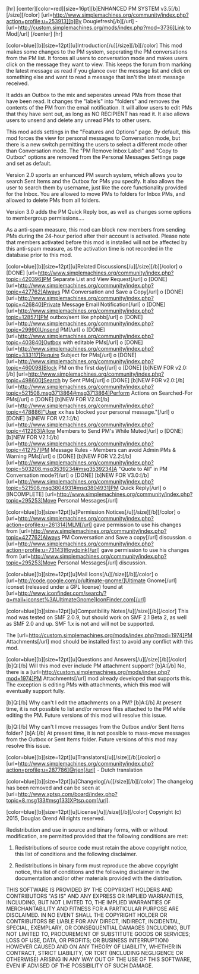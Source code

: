 [hr]
[center][color=red][size=16pt][b]ENHANCED PM SYSTEM v3.5[/b][/size][/color]
[url=http://www.simplemachines.org/community/index.php?action=profile;u=253913][b]By Dougiefresh[/b][/url] - [url=http://custom.simplemachines.org/mods/index.php?mod=3736]Link to Mod[/url]
[/center]
[hr]

[color=blue][b][size=12pt][u]Introduction[/u][/size][/b][/color]
This mod makes some changes to the PM system, seperating the PM conversations from the PM list.  It forces all users to conversation mode and makes users click on the message they want to view.  This keeps the forum from marking the latest message as read if you glance over the message list and click on something else and want to read a message that isn't the latest message received.

It adds an Outbox to the mix and seperates unread PMs from those that have been read.  It changes the "labels" into "folders" and removes the contents of the PM from the email notification.  It will allow users to edit PMs that they have sent out, as long as NO RECIPIENT has read it.  It also allows users to unsend and delete any unread PMs to other users.

This mod adds settings in the "Features and Options" page.  By default, this mod forces the view for personal messages to Conversation mode, but there is a new switch permitting the users to select a different mode other than Conversation mode.  The "PM Remove Inbox Label" and "Copy to Outbox" options are removed from the Personal Messages Settings page and set as default.

Version 2.0 sports an enhanced PM search system, which allows you to search Sent Items and the Outbox for PMs you specify.  It also allows the user to search them by username, just like the core functionality provided for the Inbox.  You are allowed to move PMs to folders for Inbox PMs, and allowed to delete PMs from all folders.

Version 3.0 adds the PM Quick Reply box, as well as changes some options to membergroup permissions....

As a anti-spam measure, this mod can block new members from sending PMs during the 24-hour period after their account is activated.  Please note that members activated before this mod is installed will not be affected by this anti-spam measure, as the activation time is not recorded in the database prior to this mod.

[color=blue][b][size=12pt][u]Related Discussions[/u][/size][/b][/color]
o [DONE] [url=http://www.simplemachines.org/community/index.php?topic=420396]PM Separate List and View Request[/url]
o [DONE] [url=http://www.simplemachines.org/community/index.php?topic=427762]Always PM Conversation and Save a Copy[/url]
o [DONE] [url=http://www.simplemachines.org/community/index.php?topic=426840]Private Message Email Notification[/url]
o [DONE] [url=http://www.simplemachines.org/community/index.php?topic=128571]PM outbox/sent like phpbb[/url]
o [DONE] [url=http://www.simplemachines.org/community/index.php?topic=29990]Unsend PM[/url]
o [DONE] [url=http://www.simplemachines.org/community/index.php?topic=403840]Outbox with editable PMs[/url]
o [DONE] [url=http://www.simplemachines.org/community/index.php?topic=333117]Require Subject for PMs[/url]
o [DONE] [url=http://www.simplemachines.org/community/index.php?topic=460098]Block PM on the first day[/url]
o [DONE] [b]NEW FOR v2.0:[/b] [url=http://www.simplemachines.org/community/index.php?topic=498600]Search by Sent PMs[/url]
o [DONE] [b]NEW FOR v2.0:[/b] [url=http://www.simplemachines.org/community/index.php?topic=521508.msg3713864#msg3713864]Perform Actions on Searched-For PMs[/url]
o [DONE] [b]NEW FOR V2.0:[/b] [url=http://www.simplemachines.org/community/index.php?topic=478886]"User xx has blocked your personal message."[/url]
o [DONE] [b]NEW FOR V2.1:[/b] [url=http://www.simplemachines.org/community/index.php?topic=412263]Allow Members to Send PM's While Muted[/url]
o [DONE] [b]NEW FOR V2.1:[/b] [url=http://www.simplemachines.org/community/index.php?topic=412757]PM Message Rules - Members can avoid Admin PMs & Warning PMs[/url]
o [DONE] [b]NEW FOR V2.2:[/b] [url=http://www.simplemachines.org/community/index.php?topic=503208.msg3539234#msg3539234]A "Quote to All" in PM Conversation mode?[/url]
o [DONE] [b]NEW FOR V3.0:[/b] [url=http://www.simplemachines.org/community/index.php?topic=521508.msg3804931#msg3804931]PM Quick Reply[/url]
o [INCOMPLETE] [url=http://www.simplemachines.org/community/index.php?topic=295253]Move Personal Messages[/url]

[color=blue][b][size=12pt][u]Permission Notices[/u][/size][/b][/color]
o [url=http://www.simplemachines.org/community/index.php?action=profile;u=261314]MLM[/url] gave permission to use his changes from [url=http://www.simplemachines.org/community/index.php?topic=427762]Always PM Conversation and Save a copy[/url] discussion.
o [url=http://www.simplemachines.org/community/index.php?action=profile;u=73143]floydpink[/url] gave permission to use his changes from [url=http://www.simplemachines.org/community/index.php?topic=295253]Move Personal Messages[/url] discussion.

[color=blue][b][size=12pt][u]Mail Icons[/u][/size][/b][/color]
o [url=http://code.google.com/p/ultimate-gnome/]Ultimate Gnome[/url] iconset (released under a GPL license) found at [url=http://www.iconfinder.com/search/?q=mail+iconset%3AUltimateGnome]IconFinder.com[/url]

[color=blue][b][size=12pt][u]Compatibility Notes[/u][/size][/b][/color]
This mod was tested on SMF 2.0.9, but should work on SMF 2.1 Beta 2, as well as SMF 2.0 and up.  SMF 1.x is not and will not be supported.

The [url=http://custom.simplemachines.org/mods/index.php?mod=1974]PM Attachments[/url] mod should be installed first to avoid any conflict with this mod.

[color=blue][b][size=12pt][u]Questions and Answers[/u][/size][/b][/color]
[b]Q:[/b] Will this mod ever include PM attachment support?
[b]A:[/b] No, there is a [url=http://custom.simplemachines.org/mods/index.php?mod=1974]PM Attachments[/url] mod already developed that supports this.  The exception is editing PMs with attachments, which this mod will eventually support fully.

[b]Q:[/b] Why can't I edit the attachments on a PM?
[b]A:[/b] At present time, it is not possible to list and/or remove files attached to the PM while editing the PM.  Future versions of this mod will resolve this issue.

[b]Q:[/b] Why can't I move messages from the Outbox and/or Sent Items folder?
[b]A:[/b] At present time, it is not possible to mass-move messages from the Outbox or Sent Items folder.  Future versions of this mod may resolve this issue.

[color=blue][b][size=12pt][u]Translators[/u][/size][/b][/color]
o [url=http://www.simplemachines.org/community/index.php?action=profile;u=287786]@rjen[/url] - Dutch translation

[color=blue][b][size=12pt][u]Changelog[/u][/size][/b][/color]
The changelog has been removed and can be seen at [url=http://www.xptsp.com/board/index.php?topic=8.msg133#msg133]XPtsp.com[/url].

[color=blue][b][size=12pt][u]License[/u][/size][/b][/color]
Copyright (c) 2015, Douglas Orend
All rights reserved.

Redistribution and use in source and binary forms, with or without modification, are permitted provided that the following conditions are met:

1. Redistributions of source code must retain the above copyright notice, this list of conditions and the following disclaimer.

2. Redistributions in binary form must reproduce the above copyright notice, this list of conditions and the following disclaimer in the documentation and/or other materials provided with the distribution.

THIS SOFTWARE IS PROVIDED BY THE COPYRIGHT HOLDERS AND CONTRIBUTORS "AS IS" AND ANY EXPRESS OR IMPLIED WARRANTIES, INCLUDING, BUT NOT LIMITED TO, THE IMPLIED WARRANTIES OF MERCHANTABILITY AND FITNESS FOR A PARTICULAR PURPOSE ARE DISCLAIMED. IN NO EVENT SHALL THE COPYRIGHT HOLDER OR CONTRIBUTORS BE LIABLE FOR ANY DIRECT, INDIRECT, INCIDENTAL, SPECIAL, EXEMPLARY, OR CONSEQUENTIAL DAMAGES (INCLUDING, BUT NOT LIMITED TO, PROCUREMENT OF SUBSTITUTE GOODS OR SERVICES; LOSS OF USE, DATA, OR PROFITS; OR BUSINESS INTERRUPTION) HOWEVER CAUSED AND ON ANY THEORY OF LIABILITY, WHETHER IN CONTRACT, STRICT LIABILITY, OR TORT (INCLUDING NEGLIGENCE OR OTHERWISE) ARISING IN ANY WAY OUT OF THE USE OF THIS SOFTWARE, EVEN IF ADVISED OF THE POSSIBILITY OF SUCH DAMAGE.
